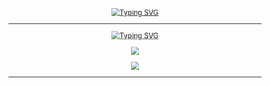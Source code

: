 <p align="center">
  <a href="https://git.io/typing-svg"><img src="https://readme-typing-svg.demolab.com?font=Fira+Code&duration=4000&pause=1000&color=F7F7F7&center=true&vCenter=true&width=435&lines=Hello+%F0%9F%91%8B%2C+I+am+quuixly+%E3%83%84" alt="Typing SVG" /></a>
</p>

<hr/>

<p align="center">
  <a href="https://git.io/typing-svg"><img src="https://readme-typing-svg.demolab.com?font=Fira+Code&duration=4000&pause=1000&color=F7F7F7&center=true&vCenter=true&width=435&lines=%F0%9F%94%A5+Stats" alt="Typing SVG" /></a>
</p>

<p align="center">
  <a href="https://hits.seeyoufarm.com"><img src="https://hits.seeyoufarm.com/api/count/incr/badge.svg?url=https%3A%2F%2Fgithub.com%2Fquuixly&count_bg=%23D6D6D6&title_bg=%23555555&icon=lgtm.svg&icon_color=%23D6D6D6&title=Profile+views&edge_flat=false"/></a>
</p>
<p align="center">
  <img src="https://github-profile-trophy.vercel.app/?username=quuixly&theme=oldie&column=7"/>
</p>

<hr/>
